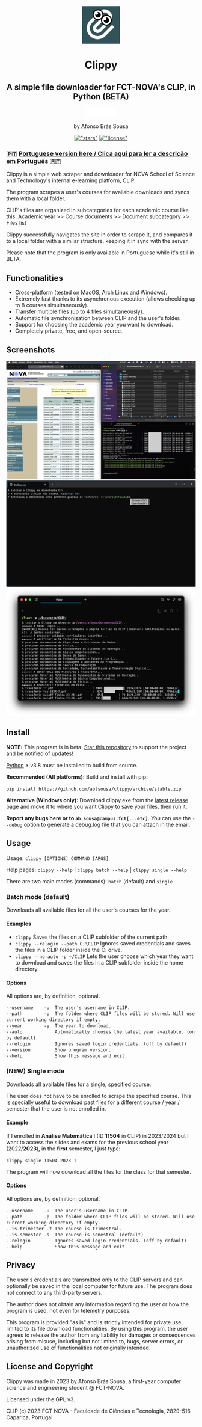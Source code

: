 <div align="center">

<img src="clippy.png" align="center" style="width: 100px" alt="NOVA Clippy logo">

# Clippy

## A simple file downloader for FCT-NOVA's <span color="#315259">CLIP</span>, in <span color="#315259">Py</span>thon (BETA)

<img src="/etc/Apple-256.png" width="24"> <img src="/etc/Linux-256.png" width="24"> <img src="/etc/Windows-8-256.png" width="24">

by Afonso Brás Sousa

[!["stars"](https://img.shields.io/github/stars/abtsousa/clippy)](https://github.com/abtsousa/clippy/stargazers) [!["license"](https://img.shields.io/github/license/abtsousa/clippy)](https://github.com/abtsousa/clippy/blob/master/LICENSE)
</div>

### 🇵🇹 [Portuguese version here / Clica aqui para ler a descrição em Português](README-pt.md) 🇵🇹

Clippy is a simple web scraper and downloader for NOVA School of Science and Technology's internal e-learning platform, CLIP.

The program scrapes a user's courses for available downloads and syncs them with a local folder.

CLIP's files are organized in subcategories for each academic course like this:
Academic year >> Course documents >> Document subcategory >> Files list

Clippy successfully navigates the site in order to scrape it, and compares it to a local folder with a similar structure, keeping it in sync with the server.

Please note that the program is only available in Portuguese while it's still in BETA.

## Functionalities

- Cross-platform (tested on MacOS, Arch Linux and Windows).
- Extremely fast thanks to its asynchronous execution (allows checking up to 8 courses simultaneously).
- Transfer multiple files (up to 4 files simultaneously).
- Automatic file synchronization between CLIP and the user's folder.
- Support for choosing the academic year you want to download.
- Completely private, free, and open-source.

## Screenshots

!["mac screenshot"](etc/screenshots/mac.png) !["windows standalone exe screenshot"](etc/screenshots/windows.png) !["mac fullscreen screenshot"](etc/screenshots/mac2.png)

## Install

**NOTE:** This program is in beta. [Star this repository](https://github.com/abtsousa/clippy/stargazers) to support the project and be notified of updates!

[Python](https://www.python.org/downloads/) ≥ v3.8 must be installed to build from source.

**Recommended (All platforms):** Build and install with pip:

```pip install https://github.com/abtsousa/clippy/archive/stable.zip```

**Alternative (Windows only):** Download clippy.exe from the [latest release page](https://github.com/abtsousa/clippy/releases/latest) and move it to where you want Clippy to save your files, then run it.

**Report any bugs here or to `ab.sousa@campus.fct[...etc]`**. You can use the `--debug` option to generate a debug.log file that you can attach in the email.

## Usage

Usage: `clippy [OPTIONS] COMMAND [ARGS]`

Help pages: `clippy --help` | `clippy batch --help` | `clippy single --help`

There are two main modes (commands): `batch` (default) and `single`

### Batch mode (default)

Downloads all available files for all the user's courses for the year.

#### Examples

- `clippy` Saves the files on a CLIP subfolder of the current path.
- `clippy --relogin --path C:\CLIP` Ignores saved credentials and saves the files in a CLIP folder inside the C: drive.
- `clippy --no-auto -p ~/CLIP` Lets the user choose which year they want to download and saves the files in a CLIP subfolder inside the home directory.

#### Options

All options are, by definition, optional.

```text
--username    -u  The user's username in CLIP.
--path        -p  The folder where CLIP files will be stored. Will use current working directory if empty.
--year        -y  The year to download.
--auto            Automatically chooses the latest year available. (on by default)
--relogin         Ignores saved login credentials. (off by default)
--version         Show program version.
--help            Show this message and exit.
```

### (NEW) Single mode

Downloads all available files for a single, specified course.

The user does not have to be enrolled to scrape the specified course. This is specially useful to download past files for a different course / year / semester that the user is not enrolled in.

#### Example

If I enrolled in **Análise Matemática I** (ID **11504** in CLIP) in 2023/2024 but I want to access the slides and exams for the previous school year (2022/**2023**), in the **first** semester, I just type:

`clippy single 11504 2023 1`

The program will now download all the files for the class for that semester.

#### Options

All options are, by definition, optional.

```text
--username    -u  The user's username in CLIP.
--path        -p  The folder where CLIP files will be stored. Will use current working directory if empty.
--is-trimester -t The course is trimestral.
--is-semester -s  The course is semestral (default)
--relogin         Ignores saved login credentials. (off by default)
--help            Show this message and exit.
```

## Privacy

The user's credentials are transmitted only to the CLIP servers and can optionally be saved in the local computer for future use. The program does not connect to any third-party servers.

The author does not obtain any information regarding the user or how the program is used, not even for telemetry purposes.

This program is provided "as is" and is strictly intended for private use, limited to its file download functionalities. By using this program, the user agrees to release the author from any liability for damages or consequences arising from misuse, including but not limited to, bugs, server errors, or unauthorized use of functionalities not originally intended.

## License and Copyright

Clippy was made in 2023 by Afonso Brás Sousa, a first-year computer science and engineering student @ FCT-NOVA.

Licensed under the GPL v3.

CLIP (c) 2023 FCT NOVA - Faculdade de Ciências e Tecnologia, 2829-516 Caparica, Portugal
